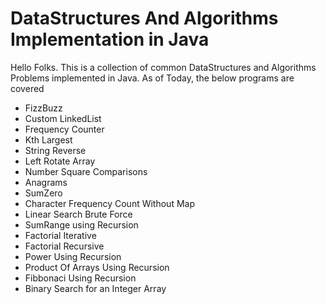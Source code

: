 # DataStructures And Algorithms Implementation in Java

Hello Folks. This is a collection of common DataStructures and Algorithms Problems implemented in Java.
As of Today, the below programs are covered

- FizzBuzz
- Custom LinkedList
- Frequency Counter
- Kth Largest
- String Reverse
- Left Rotate Array
- Number Square Comparisons
- Anagrams
- SumZero
- Character Frequency Count Without Map
- Linear Search Brute Force
- SumRange using Recursion
- Factorial Iterative
- Factorial Recursive
- Power Using Recursion
- Product Of Arrays Using Recursion
- Fibbonaci Using Recursion
- Binary Search for an Integer Array
